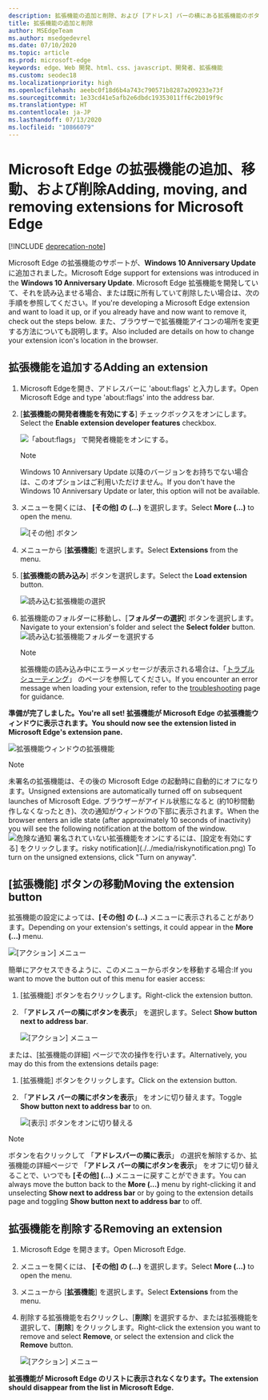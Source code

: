```yaml
---
description: 拡張機能の追加と削除、および [アドレス] バーの横にある拡張機能のボタンを移動する方法について説明します。
title: 拡張機能の追加と削除
author: MSEdgeTeam
ms.author: msedgedevrel
ms.date: 07/10/2020
ms.topic: article
ms.prod: microsoft-edge
keywords: edge、Web 開発、html、css、javascript、開発者、拡張機能
ms.custom: seodec18
ms.localizationpriority: high
ms.openlocfilehash: aeebc0f18d6b4a743c790571b8287a209233e73f
ms.sourcegitcommit: 1e33cd41e5afb2e6dbdc19353011ff6c2b019f9c
ms.translationtype: HT
ms.contentlocale: ja-JP
ms.lasthandoff: 07/13/2020
ms.locfileid: "10866079"
---
```

# <span data-ttu-id="1623a-104">Microsoft Edge の拡張機能の追加、移動、および削除</span><span class="sxs-lookup"><span data-stu-id="1623a-104">Adding, moving, and removing extensions for Microsoft Edge</span></span>  

[!INCLUDE [deprecation-note](../includes/deprecation-note.md)]  

<span data-ttu-id="1623a-105">Microsoft Edge の拡張機能のサポートが、**Windows 10 Anniversary Update** に追加されました。</span><span class="sxs-lookup"><span data-stu-id="1623a-105">Microsoft Edge support for extensions was introduced in the **Windows 10 Anniversary Update**.</span></span> <span data-ttu-id="1623a-106">Microsoft Edge 拡張機能を開発していて、それを読み込ませる場合、または既に所有していて削除したい場合は、次の手順を参照してください。</span><span class="sxs-lookup"><span data-stu-id="1623a-106">If you're developing a Microsoft Edge extension and want to load it up, or if you already have and now want to remove it, check out the steps below.</span></span>
<span data-ttu-id="1623a-107">また、ブラウザーで拡張機能アイコンの場所を変更する方法についても説明します。</span><span class="sxs-lookup"><span data-stu-id="1623a-107">Also included are details on how to change your extension icon's location in the browser.</span></span>

## <span data-ttu-id="1623a-108">拡張機能を追加する</span><span class="sxs-lookup"><span data-stu-id="1623a-108">Adding an extension</span></span>

1. <span data-ttu-id="1623a-109">Microsoft Edgeを開き、アドレスバーに 'about:flags' と入力します。</span><span class="sxs-lookup"><span data-stu-id="1623a-109">Open Microsoft Edge and type 'about:flags' into the address bar.</span></span>

2. <span data-ttu-id="1623a-110">[**拡張機能の開発者機能を有効にする**] チェックボックスをオンにします。</span><span class="sxs-lookup"><span data-stu-id="1623a-110">Select the **Enable extension developer features** checkbox.</span></span>

   ![「about:flags」 で開発者機能をオンにする。](./../media/sideload-aboutflags.png)
   > [!NOTE]
   > <span data-ttu-id="1623a-112">Windows 10 Anniversary Update 以降のバージョンをお持ちでない場合は、このオプションはご利用いただけません。</span><span class="sxs-lookup"><span data-stu-id="1623a-112">If you don't have the Windows 10 Anniversary Update or later, this option will not be available.</span></span>

3. <span data-ttu-id="1623a-113">メニューを開くには、 **[その他] の (...)** を選択します。</span><span class="sxs-lookup"><span data-stu-id="1623a-113">Select **More (...)** to open the menu.</span></span>

   ![[その他] ボタン](./../media/morebutton.png)  

4. <span data-ttu-id="1623a-115">メニューから [**拡張機能**] を選択します。</span><span class="sxs-lookup"><span data-stu-id="1623a-115">Select **Extensions** from the menu.</span></span>

5. <span data-ttu-id="1623a-116">[**拡張機能の読み込み**] ボタンを選択します。</span><span class="sxs-lookup"><span data-stu-id="1623a-116">Select the **Load extension** button.</span></span>

   ![読み込む拡張機能の選択](./../media/sideload-load-extension.png)

6. <span data-ttu-id="1623a-118">拡張機能のフォルダーに移動し、[**フォルダーの選択**] ボタンを選択します。</span><span class="sxs-lookup"><span data-stu-id="1623a-118">Navigate to your extension's folder and select the  **Select folder** button.</span></span>
   ![読み込む拡張機能フォルダーを選択する](./../media/sideload-select-extension.png)
   > [!NOTE]
   > <span data-ttu-id="1623a-120">拡張機能の読み込み中にエラーメッセージが表示される場合は、「[トラブルシューティング](./../troubleshooting.md)」 のページを参照してください。</span><span class="sxs-lookup"><span data-stu-id="1623a-120">If you encounter an error message when loading your extension, refer to the [troubleshooting](./../troubleshooting.md) page for guidance.</span></span>


**<span data-ttu-id="1623a-121">準備が完了しました。</span><span class="sxs-lookup"><span data-stu-id="1623a-121">You're all set!</span></span> <span data-ttu-id="1623a-122">拡張機能が Microsoft Edge の拡張機能ウィンドウに表示されます。</span><span class="sxs-lookup"><span data-stu-id="1623a-122">You should now see the extension listed in Microsoft Edge's extension pane.</span></span>**

![拡張機能ウィンドウの拡張機能](./../media/sideload-extension-installed.png)

> [!NOTE]
> <span data-ttu-id="1623a-124">未署名の拡張機能は、その後の Microsoft Edge の起動時に自動的にオフになります。</span><span class="sxs-lookup"><span data-stu-id="1623a-124">Unsigned extensions are automatically turned off on subsequent launches of Microsoft Edge.</span></span> <span data-ttu-id="1623a-125">ブラウザーがアイドル状態になると (約10秒間動作しなくなったとき)、次の通知がウィンドウの下部に表示されます。</span><span class="sxs-lookup"><span data-stu-id="1623a-125">When the browser enters an idle state (after approximately 10 seconds of inactivity) you will see the following notification at the bottom of the window.</span></span> ![<span data-ttu-id="1623a-126">危険な通知](./../media/riskynotification.png) 署名されていない拡張機能をオンにするには、[設定を有効にする] をクリックします。</span><span class="sxs-lookup"><span data-stu-id="1623a-126">risky notification](./../media/riskynotification.png) To turn on the unsigned extensions, click "Turn on anyway".</span></span>



## <span data-ttu-id="1623a-127">[拡張機能] ボタンの移動</span><span class="sxs-lookup"><span data-stu-id="1623a-127">Moving the extension button</span></span>
<span data-ttu-id="1623a-128">拡張機能の設定によっては、**[その他] の (...)** メニューに表示されることがあります。</span><span class="sxs-lookup"><span data-stu-id="1623a-128">Depending on your extension's settings, it could appear in the **More (...)** menu.</span></span>

   ![[アクション] メニュー](./../media/browseraction.png)  


<span data-ttu-id="1623a-130">簡単にアクセスできるように、このメニューからボタンを移動する場合:</span><span class="sxs-lookup"><span data-stu-id="1623a-130">If you want to move the button out of this menu for easier access:</span></span>

1. <span data-ttu-id="1623a-131">[拡張機能] ボタンを右クリックします。</span><span class="sxs-lookup"><span data-stu-id="1623a-131">Right-click the extension button.</span></span>

2. <span data-ttu-id="1623a-132">「**アドレス バーの隣にボタンを表示**」 を選択します。</span><span class="sxs-lookup"><span data-stu-id="1623a-132">Select **Show button next to address bar**.</span></span>

   ![[アクション] メニュー](./../media/browseraction_contextmenu.png)  

<span data-ttu-id="1623a-134">または、[拡張機能の詳細] ページで次の操作を行います。</span><span class="sxs-lookup"><span data-stu-id="1623a-134">Alternatively, you may do this from the extensions details page:</span></span>

1. <span data-ttu-id="1623a-135">[拡張機能] ボタンをクリックします。</span><span class="sxs-lookup"><span data-stu-id="1623a-135">Click on the extension button.</span></span>
2. <span data-ttu-id="1623a-136">「**アドレス バーの隣にボタンを表示**」 をオンに切り替えます。</span><span class="sxs-lookup"><span data-stu-id="1623a-136">Toggle **Show button next to address bar** to on.</span></span>

   ![[表示] ボタンをオンに切り替える](./../media/show-button-toggle.png)

> [!NOTE]
> <span data-ttu-id="1623a-138">ボタンを右クリックして 「**アドレスバーの隣に表示**」 の選択を解除するか、拡張機能の詳細ページで 「**アドレス バーの隣にボタンを表示**」 をオフに切り替えることで、いつでも **[その他] (...)** メニューに戻すことができます。</span><span class="sxs-lookup"><span data-stu-id="1623a-138">You can always move the button back to the **More (...)** menu by right-clicking it and unselecting **Show next to address bar** or by going to the extension details page and toggling **Show button next to address bar** to off.</span></span>


## <span data-ttu-id="1623a-139">拡張機能を削除する</span><span class="sxs-lookup"><span data-stu-id="1623a-139">Removing an extension</span></span>

1. <span data-ttu-id="1623a-140">Microsoft Edge を開きます。</span><span class="sxs-lookup"><span data-stu-id="1623a-140">Open Microsoft Edge.</span></span>

2. <span data-ttu-id="1623a-141">メニューを開くには、 **[その他] の (...)** を選択します。</span><span class="sxs-lookup"><span data-stu-id="1623a-141">Select **More (...)** to open the menu.</span></span>

3. <span data-ttu-id="1623a-142">メニューから [**拡張機能**] を選択します。</span><span class="sxs-lookup"><span data-stu-id="1623a-142">Select **Extensions** from the menu.</span></span>

4. <span data-ttu-id="1623a-143">削除する拡張機能を右クリックし、[**削除**] を選択するか、または拡張機能を選択して、[**削除**] をクリックします。</span><span class="sxs-lookup"><span data-stu-id="1623a-143">Right-click the extension you want to remove and select **Remove**, or select the extension and click the **Remove** button.</span></span>

   ![[アクション] メニュー](./../media/remove.png)  

**<span data-ttu-id="1623a-145">拡張機能が Microsoft Edge のリストに表示されなくなります。</span><span class="sxs-lookup"><span data-stu-id="1623a-145">The extension should disappear from the list in Microsoft Edge.</span></span>**
